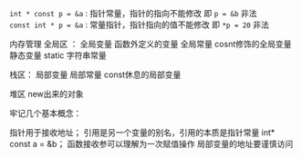 `int * const p = &a`  : 指针常量，指针的指向不能修改    即 `p = &b` 非法  
`const int * p = &a`  : 常量指针，指针指向的值不能修改  即 `*p = 20` 非法

内存管理
全局区 ：
全局变量  函数外定义的变量
全局常量  cosnt修饰的全局变量
静态变量  static
字符串常量 

栈区：
局部变量
局部常量 const休息的局部变量

堆区
new出来的对象

牢记几个基本概念：

指针用于接收地址；
引用是另一个变量的别名，引用的本质是指针常量 int* const a = &b；
函数接收参可以理解为一次赋值操作
局部变量的地址要谨慎访问  



